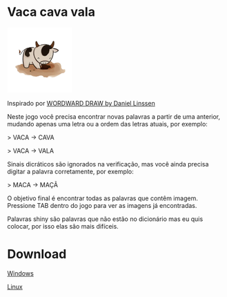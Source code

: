 # Vaca cava vala

<img src="logo.webp" alt="logo" width="150"/>

Inspirado por [WORDWARD DRAW by Daniel Linssen](https://managore.itch.io/wordward-draw)

Neste jogo você precisa encontrar novas palavras a partir de uma anterior, mudando apenas uma letra ou a ordem das letras atuais, por exemplo:

\> VACA -> CAVA

\> VACA -> VALA

Sinais dicráticos são ignorados na verificação, mas você ainda precisa digitar a palavra corretamente, por exemplo:

\> MACA -> MAÇÃ

O objetivo final é encontrar todas as palavras que contêm imagem.
Pressione TAB dentro do jogo para ver as imagens já encontradas.

Palavras shiny são palavras que não estão no dicionário mas eu quis colocar, por isso elas são mais difíceis.

# Download

[Windows](https://github.com/daviirodrig/vaca-cava-vala/releases/download/v1.0/vacacavavala.exe)

[Linux](https://github.com/daviirodrig/vaca-cava-vala/releases/download/v1.0/vacacavavala.linux.x86_64)

